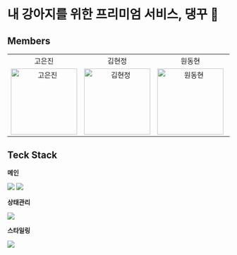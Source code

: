 # 내 강아지를 위한 프리미엄 서비스, 댕꾸 🐾

## Members

<table align="center">
  <tr align="center">
    <td>고은진</td>
    <td>김현정</td>
    <td>원동현</td>
    <td>조용주</td>
  </tr>
  <tr>
    <td align="center">
        <a href="https://github.com/rhdmswls12"><img src="https://avatars.githubusercontent.com/u/71330240?v=4" width="150px" alt="고은진"/><br /></a>
     </td>
     <td align="center">
        <a href="https://github.com/hyeonjeongk"><img src="https://avatars.githubusercontent.com/u/49943501?v=4" width="150px" alt="김현정"/><br /></a>
     </td>
     <td align="center">
         <a href="https://github.com/Hellol77"><img src="https://avatars.githubusercontent.com/u/76903801?v=4" width="150px" alt="원동현"/><br /></a>
     </td>
     <td align="center">
        <a href="https://github.com/rhdmswls12"><img src="https://avatars.githubusercontent.com/u/88637228?v=4" width="150px" alt="조용주"/><br /></a>
     </td>

  <tr>
</table>

## Teck Stack

**메인**

<div align="left">
<img src="https://img.shields.io/badge/TypeScript-3178C6?style=for-the-badge&logo=TypeScript&logoColor=white">
<img src="https://img.shields.io/badge/React-61DAFB?style=for-the-badge&logo=react&logoColor=white">

**상태관리**

<img src="https://img.shields.io/badge/zustand-000000?style=for-the-badge&logo=zustand&logoColor=white">

**스타일링**

<img src="https://img.shields.io/badge/styledcomponents-DB7093?style=for-the-badge&logo=styledcomponents&logoColor=white">
